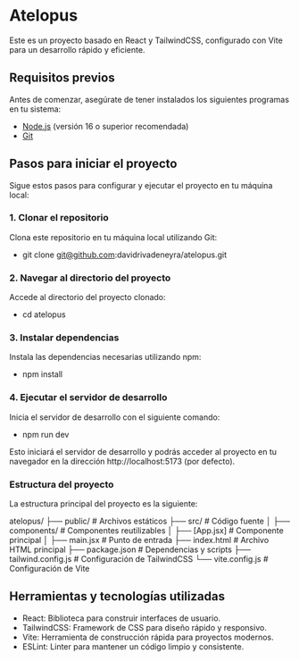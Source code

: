 # Atelopus

Este es un proyecto basado en React y TailwindCSS, configurado con Vite para un desarrollo rápido y eficiente.

## Requisitos previos

Antes de comenzar, asegúrate de tener instalados los siguientes programas en tu sistema:

- [Node.js](https://nodejs.org/) (versión 16 o superior recomendada)
- [Git](https://git-scm.com/)

## Pasos para iniciar el proyecto

Sigue estos pasos para configurar y ejecutar el proyecto en tu máquina local:

### 1. Clonar el repositorio

Clona este repositorio en tu máquina local utilizando Git:

- git clone git@github.com:davidrivadeneyra/atelopus.git


### 2. Navegar al directorio del proyecto
Accede al directorio del proyecto clonado:
- cd atelopus

### 3. Instalar dependencias
Instala las dependencias necesarias utilizando npm:
- npm install

### 4. Ejecutar el servidor de desarrollo
Inicia el servidor de desarrollo con el siguiente comando:
- npm run dev

Esto iniciará el servidor de desarrollo y podrás acceder al proyecto en tu navegador en la dirección http://localhost:5173 (por defecto).


### Estructura del proyecto
La estructura principal del proyecto es la siguiente:

atelopus/
├── public/         # Archivos estáticos
├── src/            # Código fuente
│   ├── components/ # Componentes reutilizables
│   ├── [App.jsx]   # Componente principal
│   ├── main.jsx    # Punto de entrada
├── index.html      # Archivo HTML principal
├── package.json    # Dependencias y scripts
├── tailwind.config.js # Configuración de TailwindCSS
└── vite.config.js  # Configuración de Vite

## Herramientas y tecnologías utilizadas
- React: Biblioteca para construir interfaces de usuario.
- TailwindCSS: Framework de CSS para diseño rápido y responsivo.
- Vite: Herramienta de construcción rápida para proyectos modernos.
- ESLint: Linter para mantener un código limpio y consistente.